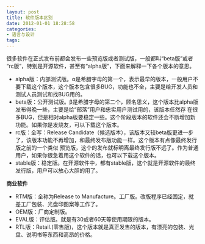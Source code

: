 ```yaml
---
layout: post
title: 软件版本区别
date: 2012-01-01 18:28:58
categories:
- 语言与设计
tags:
---
```



很多软件在正式发布前都会发布一些预览版或者测试版，一般都叫“beta版”或者 “rc版”，特别是开源软件，甚至有“alpha版”，下面来解释一下各个版本的意思。

- alpha版：内部测试版。α是希腊字母的第一个，表示最早的版本，一般用户不要下载这个版本，这个版本包含很多BUG，功能也不全，主要是给开发人员和 测试人员测试和找BUG用的。
- beta版：公开测试版。β是希腊字母的第二个，顾名思义，这个版本比alpha版发布得晚一些，主要是给“部落”用户和忠实用户测试用的，该版本任然存 在很多BUG，但是相对alpha版要稳定一些。这个阶段版本的软件还会不断增加新功能。如果你是发烧友，可以下载这个版本。
- rc版：全写：Release Candidate（候选版本），该版本又较beta版更进一步了，该版本功能不再增加，和最终发布版功能一样。这个版本有点像最终发行版之前的一个类似 预览版，这个的发布就标明离最终发行版不远了。作为普通用户，如果你很急着用这个软件的话，也可以下载这个版本。
- stable版：稳定版。在开源软件中，都有stable版，这个就是开源软件的最终发行版，用户可以放心大胆的用了。

**商业软件**

- RTM版：全称为Release to Manufacture。工厂版。改版程序已经固定，就差工厂包装、光盘印图案等工作了。
- OEM版：厂商定制版。
- EVAL版：评估版。就是有30或者60天等使用期限的版本。
- RTL版：Retail.(零售版)，这个版本就是真正发售的版本，有漂亮的包装、光盘、说明书等东西和高昂的价格。